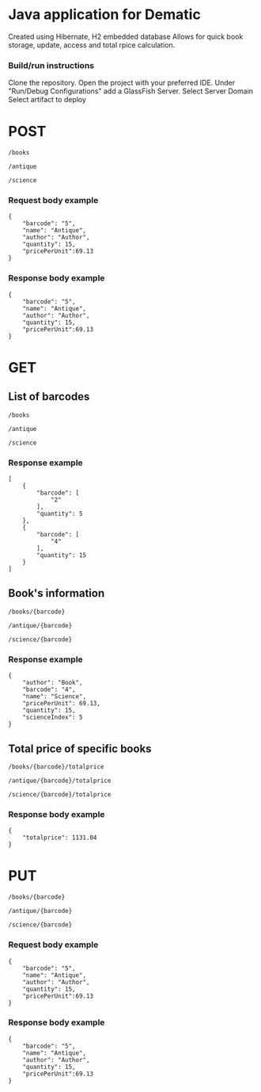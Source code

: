 # Java application for Dematic

Created using Hibernate, H2 embedded database
Allows for quick book storage, update, access and total rpice calculation.

### Build/run instructions

Clone the repository.
Open the project with your preferred IDE.
Under "Run/Debug Configurations" add a GlassFish Server.
Select Server Domain
Select artifact to deploy

# POST

```/books```

```/antique```

```/science```

### Request body example
```
{
    "barcode": "5",
    "name": "Antique",
    "author": "Author",
    "quantity": 15,
    "pricePerUnit":69.13
}
```

### Response body example

```
{
    "barcode": "5",
    "name": "Antique",
    "author": "Author",
    "quantity": 15,
    "pricePerUnit":69.13
}
```

# GET

## List of barcodes

```/books```

```/antique```

```/science```

### Response example

```
[
    {
        "barcode": [
            "2"
        ],
        "quantity": 5
    },
    {
        "barcode": [
            "4"
        ],
        "quantity": 15
    }
]
```

## Book's information

```/books/{barcode}```

```/antique/{barcode}```

```/science/{barcode}```

### Response example

```
{
    "author": "Book",
    "barcode": "4",
    "name": "Science",
    "pricePerUnit": 69.13,
    "quantity": 15,
    "scienceIndex": 5
}
```

## Total price of specific books

```/books/{barcode}/totalprice```

```/antique/{barcode}/totalprice```

```/science/{barcode}/totalprice```

### Response body example

```
{
    "totalprice": 1131.04
}
```

# PUT

```/books/{barcode}```

```/antique/{barcode}```

```/science/{barcode}```

### Request body example
```
{
    "barcode": "5",
    "name": "Antique",
    "author": "Author",
    "quantity": 15,
    "pricePerUnit":69.13
}
```

### Response body example
```
{
    "barcode": "5",
    "name": "Antique",
    "author": "Author",
    "quantity": 15,
    "pricePerUnit":69.13
}
```
